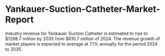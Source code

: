 # Yankauer-Suction-Catheter-Market-Report
Industry revenue for Yankauer Suction Catheter is estimated to rise to $1298.7 million by 2035 from $610.7 million of 2024. The revenue growth of market players is expected to average at 7.1% annually for the period 2024 to 2035.
